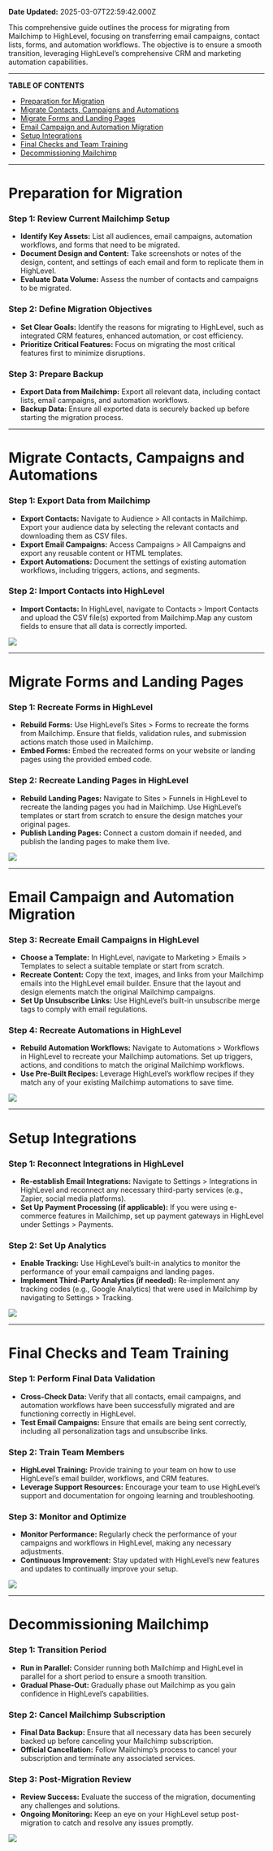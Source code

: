 **Date Updated:** 2025-03-07T22:59:42.000Z

This comprehensive guide outlines the process for migrating from Mailchimp to HighLevel, focusing on transferring email campaigns, contact lists, forms, and automation workflows. The objective is to ensure a smooth transition, leveraging HighLevel’s comprehensive CRM and marketing automation capabilities.

---

**TABLE OF CONTENTS**

* [Preparation for Migration](#Preparation-for-Migration)
* [Migrate Contacts, Campaigns and Automations](#Migrate-Contacts,-Campaigns-and-Automations)
* [Migrate Forms and Landing Pages](#Migrate-Forms-and-Landing-Pages)
* [Email Campaign and Automation Migration](#Email-Campaign-and-Automation-Migration)
* [Setup Integrations](#Setup-Integrations)
* [Final Checks and Team Training](#Final-Checks-and-Team-Training)
* [Decommissioning Mailchimp](#Decommissioning-Mailchimp)

---

# **Preparation for Migration**

  
### **Step 1:** Review Current Mailchimp Setup

* **Identify Key Assets:** List all audiences, email campaigns, automation workflows, and forms that need to be migrated.
* **Document Design and Content:** Take screenshots or notes of the design, content, and settings of each email and form to replicate them in HighLevel.
* **Evaluate Data Volume:** Assess the number of contacts and campaigns to be migrated.
  
  
### **Step 2:** Define Migration Objectives

* **Set Clear Goals:** Identify the reasons for migrating to HighLevel, such as integrated CRM features, enhanced automation, or cost efficiency.
* **Prioritize Critical Features:** Focus on migrating the most critical features first to minimize disruptions.
  
  
### **Step 3:** Prepare Backup

* **Export Data from Mailchimp:** Export all relevant data, including contact lists, email campaigns, and automation workflows.
* **Backup Data:** Ensure all exported data is securely backed up before starting the migration process.

---

# **Migrate Contacts, Campaigns and Automations**

  
### **Step 1:** Export Data from Mailchimp

* **Export Contacts:** Navigate to Audience > All contacts in Mailchimp. Export your audience data by selecting the relevant contacts and downloading them as CSV files.
* **Export Email Campaigns:** Access Campaigns > All Campaigns and export any reusable content or HTML templates.
* **Export Automations:** Document the settings of existing automation workflows, including triggers, actions, and segments.
  
  
### **Step 2:** Import Contacts into HighLevel

* **Import Contacts:** In HighLevel, navigate to Contacts > Import Contacts and upload the CSV file(s) exported from Mailchimp.Map any custom fields to ensure that all data is correctly imported.
  
  
![](https://s3.amazonaws.com/cdn.freshdesk.com/data/helpdesk/attachments/production/155033900333/original/hu1jNnFJroa4vCsIINjHyfZV9o8KLS80Yg.png?1727810817)

---

# **Migrate Forms and Landing Pages**

  
### **Step 1:** Recreate Forms in HighLevel

* **Rebuild Forms:** Use HighLevel’s Sites > Forms to recreate the forms from Mailchimp. Ensure that fields, validation rules, and submission actions match those used in Mailchimp.
* **Embed Forms:** Embed the recreated forms on your website or landing pages using the provided embed code.
  
  
### **Step 2:** Recreate Landing Pages in HighLevel

* **Rebuild Landing Pages:** Navigate to Sites > Funnels in HighLevel to recreate the landing pages you had in Mailchimp. Use HighLevel’s templates or start from scratch to ensure the design matches your original pages.
* **Publish Landing Pages:** Connect a custom domain if needed, and publish the landing pages to make them live.

  
![](https://s3.amazonaws.com/cdn.freshdesk.com/data/helpdesk/attachments/production/155033900416/original/gm-aZHyJaH7nofGK4y5fG6jV1UVyj1w0cQ.png?1727811017)

---

# **Email Campaign and Automation Migration**

  
### **Step 3:** Recreate Email Campaigns in HighLevel

* **Choose a Template:** In HighLevel, navigate to Marketing > Emails > Templates to select a suitable template or start from scratch.
* **Recreate Content:** Copy the text, images, and links from your Mailchimp emails into the HighLevel email builder. Ensure that the layout and design elements match the original Mailchimp campaigns.
* **Set Up Unsubscribe Links:** Use HighLevel’s built-in unsubscribe merge tags to comply with email regulations.
  
  
### **Step 4:** Recreate Automations in HighLevel

* **Rebuild Automation Workflows:** Navigate to Automations > Workflows in HighLevel to recreate your Mailchimp automations. Set up triggers, actions, and conditions to match the original Mailchimp workflows.
* **Use Pre-Built Recipes:** Leverage HighLevel’s workflow recipes if they match any of your existing Mailchimp automations to save time.
  
  
![](https://s3.amazonaws.com/cdn.freshdesk.com/data/helpdesk/attachments/production/155033900357/original/CUGsNxOC_wZjF6-xdZjKd5Rv74RxnnbEvQ.png?1727810903)

---

# **Setup Integrations**

  
### **Step 1:** Reconnect Integrations in HighLevel

* **Re-establish Email Integrations:** Navigate to Settings > Integrations in HighLevel and reconnect any necessary third-party services (e.g., Zapier, social media platforms).
* **Set Up Payment Processing (if applicable):** If you were using e-commerce features in Mailchimp, set up payment gateways in HighLevel under Settings > Payments.
  
  
### **Step 2:** Set Up Analytics

* **Enable Tracking:** Use HighLevel’s built-in analytics to monitor the performance of your email campaigns and landing pages.
* **Implement Third-Party Analytics (if needed):** Re-implement any tracking codes (e.g., Google Analytics) that were used in Mailchimp by navigating to Settings > Tracking.
  
  
![](https://s3.amazonaws.com/cdn.freshdesk.com/data/helpdesk/attachments/production/155033900425/original/rdYcK6RFdDf2vzrdzx34wY2gK_ZGkrVtTQ.png?1727811050)

---

# **Final Checks and Team Training**

  
### **Step 1:** Perform Final Data Validation

* **Cross-Check Data:** Verify that all contacts, email campaigns, and automation workflows have been successfully migrated and are functioning correctly in HighLevel.
* **Test Email Campaigns:** Ensure that emails are being sent correctly, including all personalization tags and unsubscribe links.
  
  
### **Step 2:** Train Team Members

* **HighLevel Training:** Provide training to your team on how to use HighLevel’s email builder, workflows, and CRM features.
* **Leverage Support Resources:** Encourage your team to use HighLevel’s support and documentation for ongoing learning and troubleshooting.
  
  
### **Step 3:** Monitor and Optimize

* **Monitor Performance:** Regularly check the performance of your campaigns and workflows in HighLevel, making any necessary adjustments.
* **Continuous Improvement:** Stay updated with HighLevel’s new features and updates to continually improve your setup.
  
  
![](https://s3.amazonaws.com/cdn.freshdesk.com/data/helpdesk/attachments/production/155033900447/original/58vtcQVqSghAGMP46HAiDasOqpHlD_lNkQ.png?1727811088)

---

# **Decommissioning Mailchimp**

  
### **Step 1:** Transition Period

* **Run in Parallel:** Consider running both Mailchimp and HighLevel in parallel for a short period to ensure a smooth transition.
* **Gradual Phase-Out:** Gradually phase out Mailchimp as you gain confidence in HighLevel’s capabilities.
  
  
### **Step 2:** Cancel Mailchimp Subscription

* **Final Data Backup:** Ensure that all necessary data has been securely backed up before canceling your Mailchimp subscription.
* **Official Cancellation:** Follow Mailchimp’s process to cancel your subscription and terminate any associated services.
  
  
### **Step 3:** Post-Migration Review

* **Review Success:** Evaluate the success of the migration, documenting any challenges and solutions.
* **Ongoing Monitoring:** Keep an eye on your HighLevel setup post-migration to catch and resolve any issues promptly.
  
  
![](https://s3.amazonaws.com/cdn.freshdesk.com/data/helpdesk/attachments/production/155033900450/original/xBfrQ9iPlGnEj0LCs375PQuTJFb1yLrdmg.png?1727811098)

  